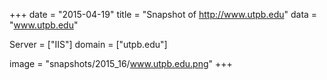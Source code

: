 
+++
date = "2015-04-19"
title = "Snapshot of http://www.utpb.edu"
data = "www.utpb.edu"

Server = ["IIS"]
domain = ["utpb.edu"]

  image = "snapshots/2015_16/www.utpb.edu.png"
+++
#
